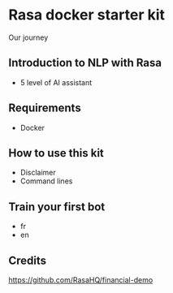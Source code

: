 # Rasa docker starter kit
Our journey

## Introduction to NLP with Rasa
   - 5 level of AI assistant
 
## Requirements
 - Docker 

## How to use this kit 
 - Disclaimer 
 - Command lines

## Train your first bot
 - fr 
 - en

## Credits
 https://github.com/RasaHQ/financial-demo
